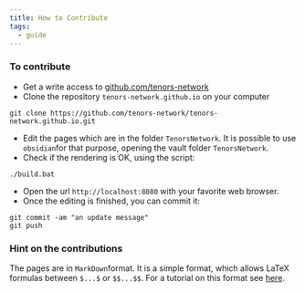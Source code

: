 ```yaml
---
title: How to Contribute
tags:
  - guide
---
```

### To contribute 

- Get a write access to [github.com/tenors-network](https://github.com/tenors-network)
- Clone the repository `tenors-network.github.io` on your computer
```
git clone https://github.com/tenors-network/tenors-network.github.io.git
```
- Edit the pages which are in the folder `TenorsNetwork`. It is possible to use `obsidian`for that purpose, opening the vault  folder `TenorsNetwork`.
- Check if the rendering is OK, using the script:
```
./build.bat
```
- Open the url  `http://localhost:8080` with your favorite web browser.
- Once the editing is finished, you can commit it: 
 ```
 git commit -am "an update message"
 git push
 ```

### Hint on the contributions

The pages are in `MarkDown`format. It is a simple format, which  allows LaTeX formulas between `$...$` or `$$...$$`. For a tutorial on this format see [here](https://www.markdownguide.org/basic-syntax/).
